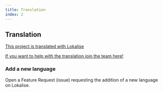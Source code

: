 ```yaml
---
title: Translation
index: 2
---
```


## Translation

[This project is translated with Lokalise](https://lokalise.com/)

[If you want to help with the translation join the team here!](https://app.lokalise.com/public/480723795ede3a25380058.51031084/)

### Add a new language

Open a Feature Request (issue) requesting the addition of a new language on Lokalise.
